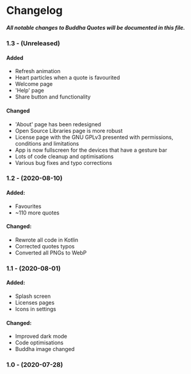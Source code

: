 # Changelog
##### All notable changes to Buddha Quotes will be documented in this file.

### 1.3 - (Unreleased)

#### Added

- Refresh animation
- Heart particles when a quote is favourited
- Welcome page
- 'Help' page
- Share button and functionality

#### Changed

- 'About' page has been redesigned
- Open Source Libraries page is more robust
- License page with the GNU GPLv3 presented with permissions, conditions and limitations
- App is now fullscreen for the devices that have a gesture bar
- Lots of code cleanup and optimisations
- Various bug fixes and typo corrections

### 1.2 - (2020-08-10)

#### Added:

- Favourites
- ~110 more quotes

#### Changed:

- Rewrote all code in Kotlin
- Corrected quotes typos
- Converted all PNGs to WebP

### 1.1 - (2020-08-01)

#### Added:

- Splash screen
- Licenses pages
- Icons in settings

#### Changed:

- Improved dark mode
- Code optimisations
- Buddha image changed

### 1.0 - (2020-07-28)
